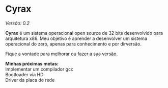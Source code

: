 # Cyrax
<i>Versão: 0.2</i>

<b>Cyrax</b> é um sistema operacional open source de 32 bits desenvolvido para arquitetura x86.
Meu objetivo é aprender a desenvolver um sistema operacional do zero, apenas para 
conhecimento e por dirversão.

Fique a vontade para melhorar ou fazer a sua versão.

<b>Minhas próximas metas:</b><br>
Implementar um compilador gcc<br>
Bootloader via HD<br>
Driver da placa de rede<br>
